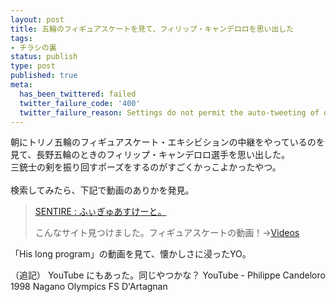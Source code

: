 ```yaml
---
layout: post
title: 五輪のフィギュアスケートを見て、フィリップ・キャンデロロを思い出した
tags:
- チラシの裏
status: publish
type: post
published: true
meta:
  has_been_twittered: failed
  twitter_failure_code: '400'
  twitter_failure_reason: Settings do not permit the auto-tweeting of old posts
---
```

朝にトリノ五輪のフィギュアスケート・エキシビションの中継をやっているのを見て、長野五輪のときのフィリップ・キャンデロロ選手を思い出した。<br /> 三銃士の剣を振り回すポーズをするのがすごくかっこよかったやつ。  <br /><br />検索してみたら、下記で動画のありかを発見。  <blockquote> <a title="SENTIRE : ふぃぎゅあすけーと。" href="http://sentire.exblog.jp/3486237/">SENTIRE : ふぃぎゅあすけーと。</a> <p>こんなサイト見つけました。フィギュアスケートの動画！&rarr;<a target="_blank" href="http://www.shanfan.com/skating/videos/videos.html">Videos</a></p> </blockquote>  「His long program」の動画を見て、懐かしさに浸ったYO。

<!--more-->
（追記）
YouTube にもあった。同じやつかな？
YouTube - Philippe Candeloro 1998 Nagano Olympics FS D'Artagnan
